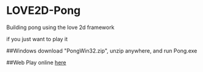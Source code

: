 # LOVE2D-Pong
Building pong using the love 2d framework

if you just want to play it 

##Windows
download "PongWin32.zip", unzip anywhere, and run Pong.exe

##Web
Play online [here](https://ishraque99.github.io/PONG/index.html) 